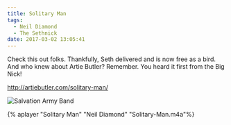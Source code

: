 ```yaml
---
title: Solitary Man
tags:
  - Neil Diamond
  - The Sethnick
date: 2017-03-02 13:05:41
---
```

Check this out folks. Thankfully, Seth delivered and is now free as a bird. And who knew about Artie Butler? Remember. You heard it first from the Big Nick!
 
http://artiebutler.com/solitary-man/

![Salvation Army Band](Artie.jpg)

{% aplayer "Solitary Man" "Neil Diamond" "Solitary-Man.m4a"%}
